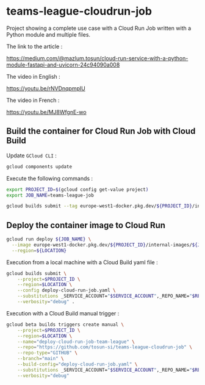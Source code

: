 # teams-league-cloudrun-job

Project showing a complete use case with a Cloud Run Job written with a Python module and multiple files.

The link to the article :

https://medium.com/@mazlum.tosun/cloud-run-service-with-a-python-module-fastapi-and-uvicorn-24c94090a008

The video in English :

https://youtu.be/rNVDnqpmpIU

The video in French :

https://youtu.be/MJ8WfgnE-wo

## Build the container for Cloud Run Job with Cloud Build

Update `GCloud CLI` :

```bash
gcloud components update
```

Execute the following commands :

```bash
export PROJECT_ID=$(gcloud config get-value project)
export JOB_NAME=teams-league-job

gcloud builds submit --tag europe-west1-docker.pkg.dev/${PROJECT_ID}/internal-images/${JOB_NAME}:latest ./team_league/job
```

## Deploy the container image to Cloud Run

```bash
gcloud run deploy ${JOB_NAME} \
  --image europe-west1-docker.pkg.dev/${PROJECT_ID}/internal-images/${JOB_NAME}:latest \
  --region=${LOCATION}
```

Execution from a local machine with a Cloud Build yaml file :

```bash
gcloud builds submit \
    --project=$PROJECT_ID \
    --region=$LOCATION \
    --config deploy-cloud-run-job.yaml \
    --substitutions _SERVICE_ACCOUNT="$SERVICE_ACCOUNT",_REPO_NAME="$REPO_NAME",_JOB_NAME="$JOB_NAME",_IMAGE_TAG="$IMAGE_TAG",_OUTPUT_DATASET="$OUTPUT_DATASET",_OUTPUT_TABLE="$OUTPUT_TABLE",_INPUT_BUCKET="$INPUT_BUCKET",_INPUT_OBJECT="$INPUT_OBJECT" \
    --verbosity="debug" .
```

Execution with a Cloud Build manual trigger :

```bash
gcloud beta builds triggers create manual \
    --project=$PROJECT_ID \
    --region=$LOCATION \
    --name="deploy-cloud-run-job-team-league" \
    --repo="https://github.com/tosun-si/teams-league-cloudrun-job" \
    --repo-type="GITHUB" \
    --branch="main" \
    --build-config="deploy-cloud-run-job.yaml" \
    --substitutions _SERVICE_ACCOUNT="$SERVICE_ACCOUNT",_REPO_NAME="$REPO_NAME",_JOB_NAME="$JOB_NAME",_IMAGE_TAG="$IMAGE_TAG",_OUTPUT_DATASET="$OUTPUT_DATASET",_OUTPUT_TABLE="$OUTPUT_TABLE",_INPUT_BUCKET="$INPUT_BUCKET",_INPUT_OBJECT="$INPUT_OBJECT" \
    --verbosity="debug"
```